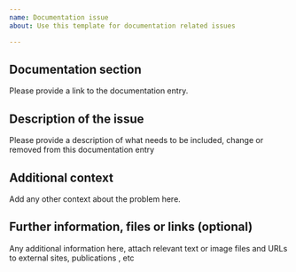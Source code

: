 ```yaml
---
name: Documentation issue
about: Use this template for documentation related issues

---
```


## Documentation section
Please provide a link to the documentation entry. 

## Description of the issue
Please provide a description of what needs to be included, change or removed
from this documentation entry

## Additional context
Add any other context about the problem here.

## Further information, files or links (optional)
Any additional information here, attach relevant text or image files and URLs to external sites, publications , etc
